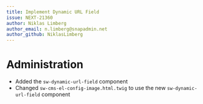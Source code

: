 ```yaml
---
title: Implement Dynamic URL Field
issue: NEXT-21360
author: Niklas Limberg
author_email: n.limberg@snapadmin.net
author_github: NiklasLimberg
---
```

# Administration
* Added the `sw-dynamic-url-field` component
* Changed `sw-cms-el-config-image.html.twig` to use the new `sw-dynamic-url-field` component
